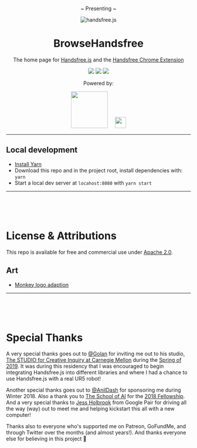 <div align="center">
  <p>~ Presenting ~</p>
  <p><img src="https://i.imgur.com/lBdg97f.gif" alt="handsfree.js"></p>
  <h1>BrowseHandsfree</h1>
  <p>The home page for <a href="https://github.com/handsfreejs/handsfree">Handsfree.js</a> and the <a href="https://github.com/handsfreejs/handsfree-chrome">Handsfree Chrome Extension</a></p>
  <p>
    <img class="mr-1" src="https://img.shields.io/github/last-commit/handsfreejs/browsehandsfree.com.svg"> <img class="mr-1" src="https://img.shields.io/github/issues/handsfreejs/browsehandsfree.com/bugs?label=bugs">
    <img src="https://img.shields.io/github/issues/handsfreejs/browsehandsfree.com/request?label=requests">
  </p>
  <p>Powered by:</p>
  <p><a href="https://github.com/jeeliz/jeelizWeboji"><img width=100 src="https://jeeliz.com/wp-content/uploads/2018/01/LOGO_JEELIZ_BLUE.png"></a> &nbsp;&nbsp;&nbsp;
  <a href="https://github.com/tensorflow/tfjs-models/"><img src='https://i.imgur.com/KqlnNuA.png' height=30></a>
  </p>
</div>

---

## Local development

- [Install Yarn](https://yarnpkg.com/en/docs/install)
- Download this repo and in the project root, install dependencies with: `yarn`
- Start a local dev server at `locahost:8080` with `yarn start`

---

<br>
<br>
<br>

# License & Attributions

This repo is available for free and commercial use under [Apache 2.0](http://www.apache.org/licenses/LICENSE-2.0.html).

## Art

- [Monkey logo adaption](https://www.designevo.com/apps/logo/?name=cute-monkey-and-interesting-gaming)

---

<br>
<br>
<br>

# Special Thanks

A very special thanks goes out to [@Golan](https://twitter.com/golan) for inviting me out to his studio, [The STUDIO for Creative Inquiry at Carnegie Mellon](http://studioforcreativeinquiry.org/) during the [Spring of 2019](https://www.flickr.com/photos/creativeinquiry/albums/72157703188612302). It was during this residency that I was encouraged to begin integrating Handsfree.js into different libraries and where I had a chance to use Handsfree.js with a real UR5 robot!

Another special thanks goes out to [@AnilDash](https://twitter.com/anildash) for sponsoring me during Winter 2018. Also a thank you to [The School of AI](https://twitter.com/SchoolOfAIOffic) for the [2018 Fellowship](https://www.youtube.com/watch?v=CJDpF4xUieY&t=58). And a very special thanks to [Jess Holbrook](https://twitter.com/jessscon) from Google Pair for driving all the way (way) out to meet me and helping kickstart this all with a new computer!

Thanks also to everyone who's supported me on Patreon, GoFundMe, and through Twitter over the months (and almost years!). And thanks everyone else for believing in this project 👋
